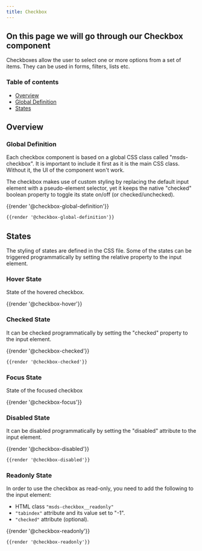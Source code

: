 ```yaml
---
title: Checkbox 
---
```

## On this page we will go through our Checkbox component 

Checkboxes allow the user to select one or more options from a set of items.
They can be used in forms, filters, lists etc.

### Table of contents
<div class="row">
    <div class="col-4">
        <ul class="document__unordered-list">
             <li class="document__unordered-list-item">
                 <a class="msds-link" href="#overview">Overview</a>
             </li>
             <li class="document__unordered-list-item">
                 <a class="msds-link" href="#global-definition">Global Definition</a>
             </li>
             <li class="document__unordered-list-item">
                 <a class="msds-link" href="#states">States</a>
             </li>
         </ul>    
    </div>    
</div>

## Overview
### Global Definition
Each checkbox component is based on a global CSS class called "msds-checkbox". It is important to include it first as it is the main CSS class. Without it, the UI of the component won't work.

The checkbox makes use of custom styling by replacing the default input element with a pseudo-element selector, yet it keeps the native "checked" boolean property to toggle its state on/off (or checked/unchecked).

<div class="element-preview">
  <div class="element-preview__inner">{{render '@checkbox-global-definition'}}</div>
</div>

```html
{{render '@checkbox-global-definition'}}
```


## States
The styling of states are defined in the CSS file. Some of the states can be triggered programmatically by setting the relative property to the input element. 

### Hover State

State of the hovered checkbox.
<div class="element-preview">
  <div class="element-preview__inner">{{render '@checkbox-hover'}}</div>
</div>

### Checked State

It can be checked programmatically by setting the "checked" property to the input element.
<div class="element-preview">
  <div class="element-preview__inner">{{render '@checkbox-checked'}}</div>
</div>

```html
{{render '@checkbox-checked'}}
```

### Focus State

State of the focused checkbox
<div class="element-preview">
  <div class="element-preview__inner">{{render '@checkbox-focus'}}</div>
</div>


### Disabled State

It can be disabled programmatically by setting the "disabled" attribute to the input element.
<div class="element-preview">
  <div class="element-preview__inner">{{render '@checkbox-disabled'}}</div>
</div>

```html
{{render '@checkbox-disabled'}}
```

### Readonly State

In order to use the checkbox as read-only, you need to add the following to the input element:
- HTML class <code>"msds-checkbox__readonly"</code>
- <code>"tabindex"</code> attribute and its value set to "-1".
- <code>"checked"</code> attribute (optional).

<div class="element-preview">
  <div class="element-preview__inner">{{render '@checkbox-readonly'}}</div>
</div>

```html
{{render '@checkbox-readonly'}}
```